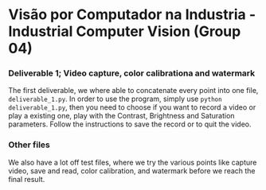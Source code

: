 # Visão por Computador na Industria - Industrial Computer Vision (Group 04)

### Deliverable 1; Video capture, color calibrationa and watermark

The first deliverable, we where able to concatenate every point into one file, ``` deliverable_1.py ```.
In order to use the program, simply use ``` python deliverable_1.py ```, then you need to choose if you want to record a video or play a existing one, play with the Contrast, Brightness and Saturation parameters. 
Follow the instructions to save the record or to quit the video.

### Other files
We also have a lot off test files, where we try the various points like capture video, save and read, color calibration, and watermark before we reach the final result. 